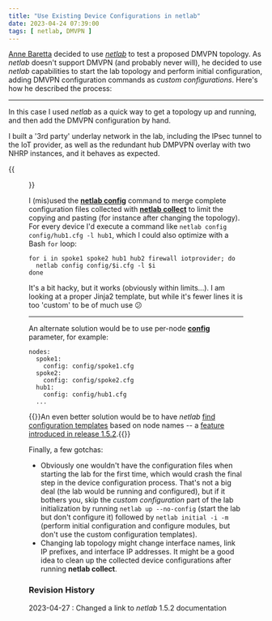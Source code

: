 ```yaml
---
title: "Use Existing Device Configurations in netlab"
date: 2023-04-24 07:39:00
tags: [ netlab, DMVPN ]
---
```

[Anne Baretta](https://www.ipspace.net/kb/NetAutJourney/index.html) decided to use _[netlab](https://netsim-tools.readthedocs.io/en/latest/)_ to test a proposed DMVPN topology. As _netlab_ doesn't support DMVPN (and probably never will), he decided to use _netlab_ capabilities to start the lab topology and perform initial configuration, adding DMVPN configuration commands as _custom configurations_. Here's how he described the process:

---

In this case I used _netlab_ as a quick way to get a topology up and running, and then add the DMVPN configuration by hand.
<!--more-->
I built a '3rd party' underlay network in the lab, including the IPsec tunnel to the IoT provider, as well as the redundant hub DMPVPN overlay with two NHRP instances, and it behaves as expected. 

{{<figure src="/2023/04/dmvpn-netlab.png">}}

I (mis)used the **[netlab config](https://netsim-tools.readthedocs.io/en/latest/netlab/config.html)** command to merge complete configuration files collected with **[netlab collect](https://netsim-tools.readthedocs.io/en/latest/netlab/collect.html)** to limit the copying and pasting (for instance after changing the topology). For every device I'd execute a command like `netlab config config/hub1.cfg -l hub1`, which I could also optimize with a Bash `for` loop:

``` 
for i in spoke1 spoke2 hub1 hub2 firewall iotprovider; do
  netlab config config/$i.cfg -l $i
done
```

It's a bit hacky, but it works (obviously within limits...). I am looking at a proper Jinja2 template, but while it's fewer lines it is too 'custom' to be of much use 😕

---

An alternate solution would be to use per-node **[config](https://netsim-tools.readthedocs.io/en/latest/groups.html#custom-config)** parameter, for example:

```
nodes:
  spoke1:
    config: config/spoke1.cfg
  spoke2:
    config: config/spoke2.cfg
  hub1:
    config: config/hub1.cfg
  ...
```

{{<note info>}}An even better solution would be to have _netlab_ [find configuration templates](https://netsim-tools.readthedocs.io/en/latest/dev/config/deploy.html#finding-custom-configuration-templates) based on node names -- a [feature introduced in release 1.5.2](https://netsim-tools.readthedocs.io/en/latest/dev/config/deploy.html#finding-custom-configuration-templates).{{</note>}}

Finally, a few gotchas:

* Obviously one wouldn't have the configuration files when starting the lab for the first time, which would crash the final step in the device configuration process. That's not a big deal (the lab would be running and configured), but if it bothers you, skip the _custom configuration_ part of the lab initialization by running `netlab up --no-config` (start the lab but don't configure it) followed by `netlab initial -i -m` (perform initial configuration and configure modules, but don't use the custom configuration templates).
* Changing lab topology might change interface names, link IP prefixes, and interface IP addresses. It might be a good idea to clean up the collected device configurations after running **netlab collect**.

### Revision History

2023-04-27
: Changed a link to _netlab_ 1.5.2 documentation
